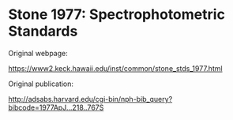 # Stone 1977: Spectrophotometric Standards

Original webpage:

https://www2.keck.hawaii.edu/inst/common/stone_stds_1977.html

Original publication:

http://adsabs.harvard.edu/cgi-bin/nph-bib_query?bibcode=1977ApJ...218..767S

